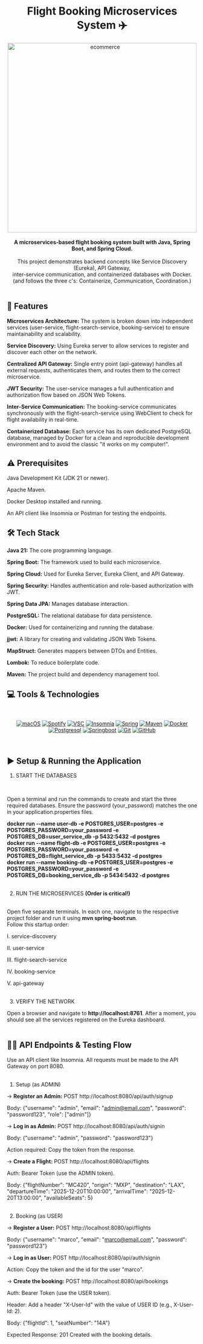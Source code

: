 <div align="center">
<h1><strong>Flight Booking Microservices System ✈️</strong></h1>
<img src="https://miro.medium.com/1*m1NPxw31RoQRG8KDM0xQhA.png" alt="ecommerce" width="500"/>
</div>

<div align="center">
<br/>
<strong>A microservices-based flight booking system built with Java, Spring Boot, and Spring Cloud.
</strong>
<br/>
<br/>
This project demonstrates backend concepts like Service Discovery (Eureka), API Gateway,<br/> inter-service communication, and containerized databases with Docker.<br/>
(and follows the three c's: Containerize, Communication, Coordination.)  
</div>
<br/>


📡 Features
----------

<strong>Microservices Architecture:</strong> The system is broken down into independent services (user-service, flight-search-service, booking-service) to ensure maintainability and scalability.
<br/>

<strong>Service Discovery:</strong> Using Eureka server to allow services to register and discover each other on the network.
<br/>

<strong>Centralized API Gateway:</strong> Single entry point (api-gateway) handles all external requests, authenticates them, and routes them to the correct microservice.
<br/>

<strong>JWT Security:</strong> The user-service manages a full authentication and authorization flow based on JSON Web Tokens.
<br/>

<strong>Inter-Service Communication:</strong> The booking-service communicates synchronously with the flight-search-service using WebClient to check for flight availability in real-time.
<br/>

<strong>Containerized Database:</strong> Each service has its own dedicated PostgreSQL database, managed by Docker for a clean and reproducible development environment and to avoid the classic "it works on my computer!".
<br/>


⚠️ Prerequisites
------------


Java Development Kit (JDK 21 or newer).

Apache Maven.

Docker Desktop installed and running.

An API client like Insomnia or Postman for testing the endpoints.
<br/>

🛠️ Tech Stack
-----

<strong>Java 21:</strong> The core programming language.

<strong>Spring Boot:</strong> The framework used to build each microservice.

<strong>Spring Cloud:</strong> Used for Eureka Server, Eureka Client, and API Gateway.

<strong>Spring Security:</strong> Handles authentication and role-based authorization with JWT.

<strong>Spring Data JPA:</strong> Manages database interaction.

<strong>PostgreSQL:</strong> The relational database for data persistence.

<strong>Docker:</strong> Used for containerizing and running the database.

<strong>jjwt:</strong> A library for creating and validating JSON Web Tokens.

<strong>MapStruct:</strong> Generates mappers between DTOs and Entities.

<strong>Lombok:</strong> To reduce boilerplate code.

<strong>Maven:</strong> The project build and dependency management tool.
</br>


💻 Tools & Technologies
------------

<br/>
<p align="center">
<a href="#"><img src="https://img.shields.io/badge/macOS-000000?logo=apple&logoColor=F0F0F0" alt="macOS"></a>
<a href="#"><img src="https://img.shields.io/badge/Spotify-1ED760?logo=spotify&logoColor=white" alt="Spotify"></a> 
<a href="#"><img src="https://custom-icon-badges.demolab.com/badge/Visual%20Studio%20Code-0078d7.svg?logo=vsc&logoColor=white" alt="VSC"></a>
<a href="#"><img src="https://img.shields.io/badge/Insomnia-5849be?logo=insomnia&logoColor=white" alt="Insomnia"></a>
<a href="#"><img src="https://img.shields.io/badge/Spring-6DB33F?logo=spring&logoColor=fff&style=flat" alt="Spring"></a>
<a href="#"><img src="https://img.shields.io/badge/Apache%20Maven-C71A36?logo=apachemaven&logoColor=white" alt="Maven"></a>
<a href="#"><img src="https://img.shields.io/badge/Docker-2496ED?logo=docker&logoColor=fff&style=flat" alt="Docker"></a>  
<a href="#"><img src="https://img.shields.io/badge/PostgreSQL-4169E1?logo=postgresql&logoColor=fff&style=flat" alt="Postgresql"></a>  
<a href="#"><img src="https://img.shields.io/badge/Spring%20Boot-6DB33F?logo=springboot&logoColor=fff&style=flat" alt="Springboot"></a>    
<a href="#"><img src="https://img.shields.io/badge/Git-F05032?logo=git&logoColor=white" alt="Git"></a>
<a href="#"><img src="https://img.shields.io/badge/GitHub-181717?logo=github&logoColor=white" alt="GitHub"></a> 


</p>
<br/>

▶️ Setup & Running the Application
-----

1) START THE DATABASES
<br/>

Open a terminal and run the commands to create and start the three required databases. Ensure the password (your_password) matches the one in your application.properties files.

<strong>docker run --name user-db -e POSTGRES_USER=postgres -e POSTGRES_PASSWORD=your_password -e POSTGRES_DB=user_service_db -p 5432:5432 -d postgres</br>
docker run --name flight-db -e POSTGRES_USER=postgres -e POSTGRES_PASSWORD=your_password -e POSTGRES_DB=flight_service_db -p 5433:5432 -d postgres</br>
docker run --name booking-db -e POSTGRES_USER=postgres -e POSTGRES_PASSWORD=your_password -e POSTGRES_DB=booking_service_db -p 5434:5432 -d postgres</strong>
<br/>
<br/>

2) RUN THE MICROSERVICES <strong>(Order is critical!)</strong>
<br/>
Open five separate terminals. In each one, navigate to the respective project folder and run it using <strong>mvn spring-boot:run</strong>.<br/>
Follow this startup order:


  I. service-discovery

  II. user-service

  III. flight-search-service

  IV. booking-service

  V. api-gateway
<br/>
<br/>


3) VERIFY THE NETWORK

Open a browser and navigate to <strong>http://localhost:8761</strong>. After a moment, you should see all the services registered on the Eureka dashboard.
<br/>
<br/>


🧑‍💻 API Endpoints & Testing Flow
--------

Use an API client like Insomnia. All requests must be made to the API Gateway on port 8080.
</br>
</br>


1) Setup (as ADMIN)

 
-> <strong>Register an Admin:</strong> POST http://localhost:8080/api/auth/signup

Body: {"username": "admin", "email": "admin@email.com", "password": "password123", "role": ["admin"]}

-> <strong>Log in as Admin:</strong> POST http://localhost:8080/api/auth/signin

Body: {"username": "admin", "password": "password123"}

Action required: Copy the token from the response.

-> <strong>Create a Flight:</strong> POST http://localhost:8080/api/flights

Auth: Bearer Token (use the ADMIN token).

Body: {"flightNumber": "MC420", "origin": "MXP", "destination": "LAX", "departureTime": "2025-12-20T10:00:00", "arrivalTime": "2025-12-20T13:00:00", "availableSeats": 5}
</br>
</br>

2) Booking (as USER)


-> <strong>Register a User:</strong> POST http://localhost:8080/api/flights

Body: {"username": "marco", "email": "marco@email.com", "password": "password123"}

-> <strong>Log in as User:</strong> POST http://localhost:8080/api/auth/signin

Action: Copy the token and the id for the user "marco".

-> <strong>Create the booking:</strong> POST http://localhost:8080/api/bookings

Auth: Bearer Token (use the USER token).

Header: Add a header "X-User-Id" with the value of USER ID (e.g., X-User-Id: 2).

Body: {"flightId": 1, "seatNumber": "14A"}

Expected Response: 201 Created with the booking details.


